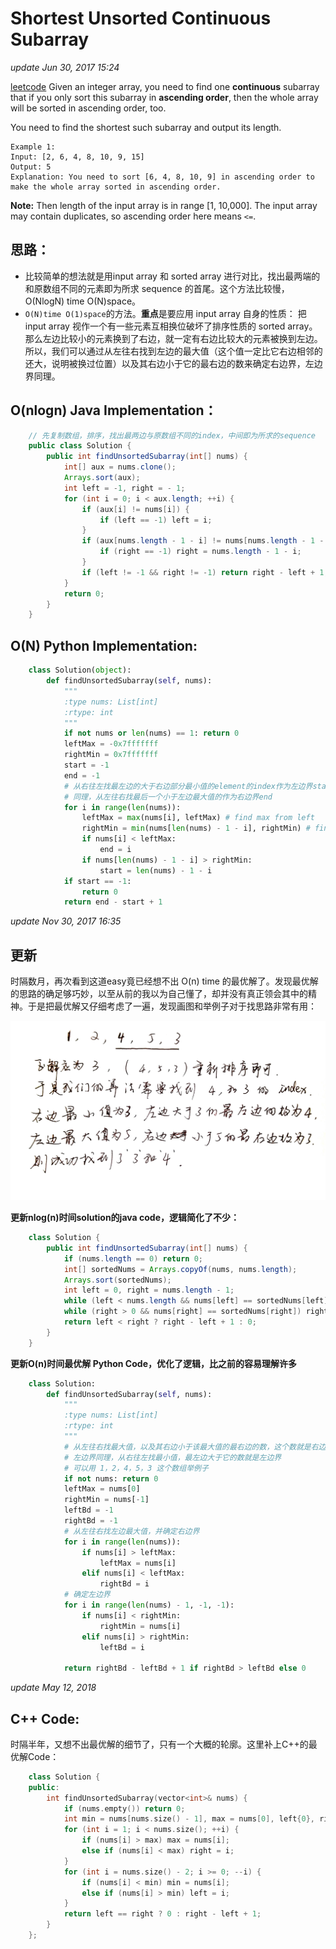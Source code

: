 # Shortest Unsorted Continuous Subarray

_update Jun 30, 2017 15:24_

[leetcode](https://leetcode.com/problems/shortest-unsorted-continuous-subarray/#/description) Given an integer array, you need to find one **continuous** subarray that if you only sort this subarray in **ascending order**, then the whole array will be sorted in ascending order, too.

You need to find the shortest such subarray and output its length.

```text
Example 1:
Input: [2, 6, 4, 8, 10, 9, 15]
Output: 5
Explanation: You need to sort [6, 4, 8, 10, 9] in ascending order to make the whole array sorted in ascending order.
```

**Note:** Then length of the input array is in range \[1, 10,000\]. The input array may contain duplicates, so ascending order here means `<=`.

## 思路：

* 比较简单的想法就是用input array 和 sorted array 进行对比，找出最两端的和原数组不同的元素即为所求 sequence 的首尾。这个方法比较慢，O\(NlogN\) time O\(N\)space。
* `O(N)time O(1)space`的方法。**重点**是要应用 input array 自身的性质： 把input array 视作一个有一些元素互相换位破坏了排序性质的 sorted array。那么左边比较小的元素换到了右边，就一定有右边比较大的元素被换到左边。所以，我们可以通过从左往右找到左边的最大值（这个值一定比它右边相邻的还大，说明被换过位置）以及其右边小于它的最右边的数来确定右边界，左边界同理。

## O\(nlogn\) Java Implementation：

```java
    // 先复制数组，排序，找出最两边与原数组不同的index，中间即为所求的sequence
    public class Solution {
        public int findUnsortedSubarray(int[] nums) {
            int[] aux = nums.clone();
            Arrays.sort(aux);
            int left = -1, right = - 1;
            for (int i = 0; i < aux.length; ++i) {
                if (aux[i] != nums[i]) {
                    if (left == -1) left = i;
                }
                if (aux[nums.length - 1 - i] != nums[nums.length - 1 - i]) {
                    if (right == -1) right = nums.length - 1 - i;
                }
                if (left != -1 && right != -1) return right - left + 1;
            }
            return 0;
        }
    }
```

## O\(N\) Python Implementation:

```python
    class Solution(object):
        def findUnsortedSubarray(self, nums):
            """
            :type nums: List[int]
            :rtype: int
            """
            if not nums or len(nums) == 1: return 0
            leftMax = -0x7fffffff
            rightMin = 0x7fffffff
            start = -1
            end = -1
            # 从右往左找最左边的大于右边部分最小值的element的index作为左边界start
            # 同理，从左往右找最后一个小于左边最大值的作为右边界end
            for i in range(len(nums)):
                leftMax = max(nums[i], leftMax) # find max from left
                rightMin = min(nums[len(nums) - 1 - i], rightMin) # find min from right
                if nums[i] < leftMax:
                    end = i
                if nums[len(nums) - 1 - i] > rightMin:
                    start = len(nums) - 1 - i
            if start == -1:
                return 0
            return end - start + 1
```

_update Nov 30, 2017 16:35_

## 更新

时隔数月，再次看到这道easy竟已经想不出 O\(n\) time 的最优解了。发现最优解的思路的确足够巧妙，以至从前的我以为自己懂了，却并没有真正领会其中的精神。于是把最优解又仔细考虑了一遍，发现画图和举例子对于找思路非常有用： 

![](../../.gitbook/assets/shortest-unsorted-continuous-subarray.jpg)

**更新nlog\(n\)时间solution的java code，逻辑简化了不少：**

```java
    class Solution {
        public int findUnsortedSubarray(int[] nums) {
            if (nums.length == 0) return 0;
            int[] sortedNums = Arrays.copyOf(nums, nums.length);
            Arrays.sort(sortedNums);
            int left = 0, right = nums.length - 1;
            while (left < nums.length && nums[left] == sortedNums[left]) left++;
            while (right > 0 && nums[right] == sortedNums[right]) right--;
            return left < right ? right - left + 1 : 0;
        }
    }
```

**更新O\(n\)时间最优解 Python Code，优化了逻辑，比之前的容易理解许多**

```python
    class Solution:
        def findUnsortedSubarray(self, nums):
            """
            :type nums: List[int]
            :rtype: int
            """
            # 从左往右找最大值，以及其右边小于该最大值的最右边的数，这个数就是右边界；
            # 左边界同理，从右往左找最小值，最左边大于它的数就是左边界
            # 可以用 1，2，4，5，3 这个数组举例子
            if not nums: return 0
            leftMax = nums[0]
            rightMin = nums[-1]
            leftBd = -1
            rightBd = -1
            # 从左往右找左边最大值，并确定右边界
            for i in range(len(nums)):
                if nums[i] > leftMax:
                    leftMax = nums[i]
                elif nums[i] < leftMax:
                    rightBd = i
            # 确定左边界
            for i in range(len(nums) - 1, -1, -1):
                if nums[i] < rightMin:
                    rightMin = nums[i]
                elif nums[i] > rightMin:
                    leftBd = i

            return rightBd - leftBd + 1 if rightBd > leftBd else 0
```

_update May 12, 2018_

## C++ Code:

时隔半年，又想不出最优解的细节了，只有一个大概的轮廓。这里补上C++的最优解Code：

```cpp
    class Solution {
    public:
        int findUnsortedSubarray(vector<int>& nums) {
            if (nums.empty()) return 0;
            int min = nums[nums.size() - 1], max = nums[0], left{0}, right{0};
            for (int i = 1; i < nums.size(); ++i) {
                if (nums[i] > max) max = nums[i];
                else if (nums[i] < max) right = i;
            }
            for (int i = nums.size() - 2; i >= 0; --i) {
                if (nums[i] < min) min = nums[i];
                else if (nums[i] > min) left = i;
            }
            return left == right ? 0 : right - left + 1;
        }
    };
```

